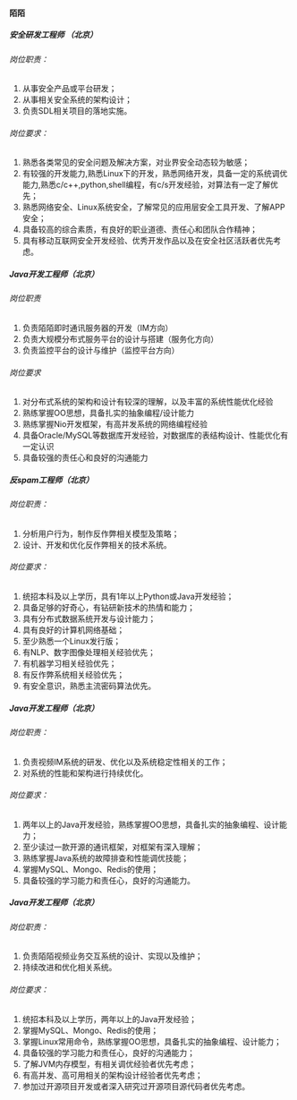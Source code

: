 

#### 陌陌

##### 安全研发工程师 （北京）

###### 岗位职责：
1. 从事安全产品或平台研发；
2. 从事相关安全系统的架构设计；
3. 负责SDL相关项目的落地实施。
###### 岗位要求：
1. 熟悉各类常见的安全问题及解决方案，对业界安全动态较为敏感；
2. 有较强的开发能力,熟悉Linux下的开发，熟悉网络开发，具备一定的系统调优能力,熟悉c/c++,python,shell编程，有c/s开发经验，对算法有一定了解优先；
3. 熟悉网络安全、Linux系统安全，了解常见的应用层安全工具开发、了解APP安全；
4. 具备较高的综合素质，有良好的职业道德、责任心和团队合作精神；
5. 具有移动互联网安全开发经验、优秀开发作品以及在安全社区活跃者优先考虑。


##### Java开发工程师（北京）

###### 岗位职责

1. 负责陌陌即时通讯服务器的开发（IM方向）
2. 负责大规模分布式服务平台的设计与搭建（服务化方向）
3. 负责监控平台的设计与维护（监控平台方向）

###### 岗位要求

1. 对分布式系统的架构和设计有较深的理解，以及丰富的系统性能优化经验
2. 熟练掌握OO思想，具备扎实的抽象编程/设计能力
3. 熟练掌握Nio开发框架，有高并发系统的网络编程经验
4. 具备Oracle/MySQL等数据库开发经验，对数据库的表结构设计、性能优化有一定认识
5. 具备较强的责任心和良好的沟通能力




##### 反spam工程师（北京）

###### 岗位职责：

1. 分析用户行为，制作反作弊相关模型及策略；
2. 设计、开发和优化反作弊相关的技术系统。

###### 岗位要求：

1. 统招本科及以上学历，具有1年以上Python或Java开发经验；
2. 具备足够的好奇心，有钻研新技术的热情和能力；
3. 具有分布式数据系统开发与设计能力；
4. 具有良好的计算机网络基础；
5. 至少熟悉一个Linux发行版；
6. 有NLP、数字图像处理相关经验优先；
7. 有机器学习相关经验优先；
8. 有反作弊系统相关经验优先；
9. 有安全意识，熟悉主流密码算法优先。


##### Java开发工程师（北京）

###### 岗位职责：
1. 负责视频IM系统的研发、优化以及系统稳定性相关的工作；
2. 对系统的性能和架构进行持续优化。
###### 岗位要求：
1. 两年以上的Java开发经验，熟练掌握OO思想，具备扎实的抽象编程、设计能力；
2. 至少读过⼀款开源的通讯框架，对框架有深⼊理解；
3. 熟练掌握Java系统的故障排查和性能调优技能；
4. 掌握MySQL、Mongo、Redis的使用；
5. 具备较强的学习能力和责任心，良好的沟通能力。


##### Java开发工程师（北京）

###### 岗位职责：

1. 负责陌陌视频业务交互系统的设计、实现以及维护；
2. 持续改进和优化相关系统。
###### 岗位要求：

1. 统招本科及以上学历，两年以上的Java开发经验；
2. 掌握MySQL、Mongo、Redis的使用；
3. 掌握Linux常用命令，熟练掌握OO思想，具备扎实的抽象编程、设计能力；
4. 具备较强的学习能力和责任心，良好的沟通能力；
5. 了解JVM内存模型，有相关调优经验者优先考虑；
6. 有高并发、高可用相关的架构设计经验者优先考虑；
7. 参加过开源项目开发或者深入研究过开源项目源代码者优先考虑。
